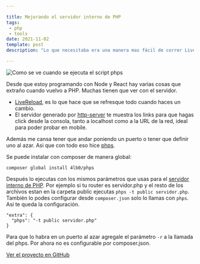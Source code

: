 ```yaml
---

title: Mejorando el servidor interno de PHP 
tags:
 - php 
 - tools
date: 2021-11-02
template: post
description: "Lo que necesitaba era una manera mas fácil de correr LiveReload, varios servidores al mismo tiempo y tener a mano la url del servidor asi que aca esta: phps, el reemplazo a php -S."

---
```


![Como se ve cuando se ejecuta el script phps](images/phps.png)

Desde que estoy programando con Node y React hay varias cosas que extraño cuando vuelvo a PHP. Muchas tienen que ver con el servidor.

* [LiveReload](https://github.com/livereload/), es lo que hace que se refresque todo cuando haces un cambio.
* El servidor generado por [http-server](https://www.npmjs.com/package/http-server) te muestra los links para que hagas click desde la consola, tanto a localhost como a la URL de la red, ideal para poder probar en mobile.

Además me cansa tener que andar poniendo un puerto o tener que definir uno al azar. Asi que con todo eso hice [phps](https://github.com/4lb0/phps).

Se puede instalar con composer de manera global:

    composer global install 4lb0/phps

Después lo ejecutas con los mismos parámetros que usas para el [servidor interno de PHP](https://www.php.net/manual/es/features.commandline.webserver.php). Por ejemplo si tu router es servidor.php y el resto de los archivos estan en la carpeta public ejecutas `phps -t public servidor.php`. También lo podes configurar desde `composer.json` solo lo llamas con `phps`. Asi te queda la configuración.

    "extra": {
      "phps": "-t public servidor.php"
    }

Para que lo habra en un puerto al azar agregale el parámetro `-r` a la llamada del phps. Por ahora no es configurable por composer.json.


[Ver el proyecto en GitHub](https://github.com/4lb0/phps)
